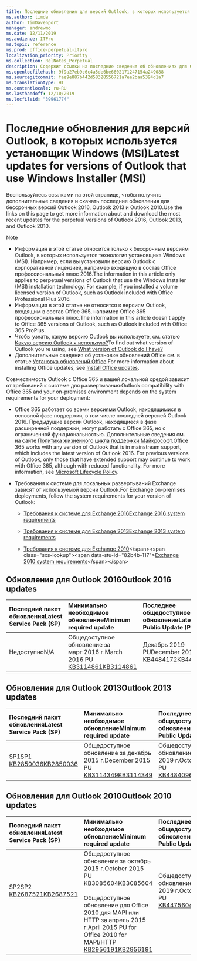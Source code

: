 ```yaml
---
title: Последние обновления для версий Outlook, в которых используется установщик Windows (MSI)
ms.author: timda
author: TimDavenport
manager: andrewmo
ms.date: 12/11/2019
ms.audience: ITPro
ms.topic: reference
ms.prod: office-perpetual-itpro
localization_priority: Priority
ms.collection: RelNotes_Perpetual
description: Содержит ссылки на последние сведения об обновлениях для бессрочных версий Outlook 2016, Outlook 2013 и Outlook 2010 для ИТ-специалистов
ms.openlocfilehash: 9f9a27eb9c6c4a5de6be6602171247154a249088
ms.sourcegitcommit: fae9e887b442d58328556721a7ee2baa5394d1a7
ms.translationtype: HT
ms.contentlocale: ru-RU
ms.lasthandoff: 12/10/2019
ms.locfileid: "39961774"
---
```

# <a name="latest-updates-for-versions-of-outlook-that-use-windows-installer-msi"></a><span data-ttu-id="82b4b-103">Последние обновления для версий Outlook, в которых используется установщик Windows (MSI)</span><span class="sxs-lookup"><span data-stu-id="82b4b-103">Latest updates for versions of Outlook that use Windows Installer (MSI)</span></span>

<span data-ttu-id="82b4b-104">Воспользуйтесь ссылками на этой странице, чтобы получить дополнительные сведения и скачать последние обновления для бессрочных версий Outlook 2016, Outlook 2013 и Outlook 2010.</span><span class="sxs-lookup"><span data-stu-id="82b4b-104">Use the links on this page to get more information about and download the most recent updates for the perpetual versions of Outlook 2016, Outlook 2013, and Outlook 2010.</span></span>
  
> [!NOTE]
> - <span data-ttu-id="82b4b-p101">Информация в этой статье относится только к бессрочным версиям Outlook, в которых используется технология установщика Windows (MSI). Например, если вы установили версию Outlook с корпоративной лицензией, например входящую в состав Office профессиональный плюс 2016.</span><span class="sxs-lookup"><span data-stu-id="82b4b-p101">The information in this article only applies to perpetual versions of Outlook that use the Windows Installer (MSI) installation technology. For example, if you installed a volume licensed version of Outlook, such as Outlook included with Office Professional Plus 2016.</span></span>
> - <span data-ttu-id="82b4b-107">Информация в этой статье не относится к версиям Outlook, входящим в состав Office 365, например Office 365 профессиональный плюс.</span><span class="sxs-lookup"><span data-stu-id="82b4b-107">The information in this article doesn't apply to Office 365 versions of Outlook, such as Outlook included with Office 365 ProPlus.</span></span>
> - <span data-ttu-id="82b4b-108">Чтобы узнать, какую версию Outlook вы используете, см. статью [Какую версию Outlook я использую?](https://support.office.com/article/b3a9568c-edb5-42b9-9825-d48d82b2257c)</span><span class="sxs-lookup"><span data-stu-id="82b4b-108">To find out what version of Outlook you're using, see [What version of Outlook do I have?](https://support.office.com/article/b3a9568c-edb5-42b9-9825-d48d82b2257c)</span></span>
> - <span data-ttu-id="82b4b-109">Дополнительные сведения об установке обновлений Office см. в статье [Установка обновлений Office](https://support.office.com/article/2ab296f3-7f03-43a2-8e50-46de917611c5).</span><span class="sxs-lookup"><span data-stu-id="82b4b-109">For more information about installing Office updates, see [Install Office updates](https://support.office.com/article/2ab296f3-7f03-43a2-8e50-46de917611c5).</span></span> 
  
<span data-ttu-id="82b4b-110">Совместимость Outlook с Office 365 и вашей локальной средой зависит от требований к системе для развертывания:</span><span class="sxs-lookup"><span data-stu-id="82b4b-110">Outlook compatibility with Office 365 and your on-premises environment depends on the system requirements for your deployment:</span></span>
  
- <span data-ttu-id="82b4b-p102">Office 365 работает со всеми версиями Outlook, находящимися в основной фазе поддержки, в том числе последней версией Outlook 2016. Предыдущие версии Outlook, находящиеся в фазе расширенной поддержки, могут работать с Office 365, но с ограниченной функциональностью. Дополнительные сведения см. на сайте [Политика жизненного цикла поддержки Майкрософт](https://support.microsoft.com/lifecycle).</span><span class="sxs-lookup"><span data-stu-id="82b4b-p102">Office 365 works with any version of Outlook that is in mainstream support, which includes the latest version of Outlook 2016. For previous versions of Outlook, only those that have extended support may continue to work with Office 365, although with reduced functionality. For more information, see [Microsoft Lifecycle Policy](https://support.microsoft.com/lifecycle).</span></span>
    
- <span data-ttu-id="82b4b-114">Требования к системе для локальных развертываний Exchange зависят от используемой версии Outlook.</span><span class="sxs-lookup"><span data-stu-id="82b4b-114">For Exchange on-premises deployments, follow the system requirements for your version of Outlook:</span></span>
    
  - [<span data-ttu-id="82b4b-115">Требования к системе для Exchange 2016</span><span class="sxs-lookup"><span data-stu-id="82b4b-115">Exchange 2016 system requirements</span></span>](https://docs.microsoft.com/Exchange/plan-and-deploy/system-requirements)
    
  - [<span data-ttu-id="82b4b-116">Требования к системе для Exchange 2013</span><span class="sxs-lookup"><span data-stu-id="82b4b-116">Exchange 2013 system requirements</span></span>](https://docs.microsoft.com/exchange/exchange-2013-system-requirements-exchange-2013-help)
    
  - <span data-ttu-id="82b4b-117">[Требования к системе для Exchange 2010](https://docs.microsoft.com/previous-versions/office/exchange-server-2010/aa996719(v=exchg.141))</span><span class="sxs-lookup"><span data-stu-id="82b4b-117">[Exchange 2010 system requirements](https://docs.microsoft.com/previous-versions/office/exchange-server-2010/aa996719(v=exchg.141))</span></span>

   
## <a name="outlook-2016-updates"></a><span data-ttu-id="82b4b-118">Обновления для Outlook 2016</span><span class="sxs-lookup"><span data-stu-id="82b4b-118">Outlook 2016 updates</span></span>

|<span data-ttu-id="82b4b-119">**Последний пакет обновления**</span><span class="sxs-lookup"><span data-stu-id="82b4b-119">**Latest Service Pack (SP)**</span></span>|<span data-ttu-id="82b4b-120">**Минимально необходимое обновление**</span><span class="sxs-lookup"><span data-stu-id="82b4b-120">**Minimum required update**</span></span>|<span data-ttu-id="82b4b-121">**Последнее общедоступное обновление**</span><span class="sxs-lookup"><span data-stu-id="82b4b-121">**Latest Public Update (PU)**</span></span>|
|:-----|:-----|:-----|
|<span data-ttu-id="82b4b-122">Недоступно</span><span class="sxs-lookup"><span data-stu-id="82b4b-122">N/A</span></span>  <br/> |<span data-ttu-id="82b4b-123">Общедоступное обновление за март 2016 г.</span><span class="sxs-lookup"><span data-stu-id="82b4b-123">March 2016 PU</span></span> <br/>[<span data-ttu-id="82b4b-124">KB3114861</span><span class="sxs-lookup"><span data-stu-id="82b4b-124">KB3114861</span></span>](https://support.microsoft.com/help/3114861) <br/> |<span data-ttu-id="82b4b-125">Декабрь 2019 PU</span><span class="sxs-lookup"><span data-stu-id="82b4b-125">December 2019 PU</span></span> <br/>[<span data-ttu-id="82b4b-126">KB4484172</span><span class="sxs-lookup"><span data-stu-id="82b4b-126">KB4484172</span></span>](https://support.microsoft.com/help/4484172) 

## <a name="outlook-2013-updates"></a><span data-ttu-id="82b4b-127">Обновления для Outlook 2013</span><span class="sxs-lookup"><span data-stu-id="82b4b-127">Outlook 2013 updates</span></span>

|<span data-ttu-id="82b4b-128">**Последний пакет обновления**</span><span class="sxs-lookup"><span data-stu-id="82b4b-128">**Latest Service Pack (SP)**</span></span>|<span data-ttu-id="82b4b-129">**Минимально необходимое обновление**</span><span class="sxs-lookup"><span data-stu-id="82b4b-129">**Minimum required update**</span></span>|<span data-ttu-id="82b4b-130">**Последнее общедоступное обновление**</span><span class="sxs-lookup"><span data-stu-id="82b4b-130">**Latest Public Update (PU)**</span></span>|
|:-----|:-----|:-----|
|<span data-ttu-id="82b4b-131">SP1</span><span class="sxs-lookup"><span data-stu-id="82b4b-131">SP1</span></span>  <br/>[<span data-ttu-id="82b4b-132">KB2850036</span><span class="sxs-lookup"><span data-stu-id="82b4b-132">KB2850036</span></span>](https://go.microsoft.com/fwlink/p/?LinkId=512538) <br/> |<span data-ttu-id="82b4b-133">Общедоступное обновление за декабрь 2015 г.</span><span class="sxs-lookup"><span data-stu-id="82b4b-133">December 2015 PU</span></span> <br/>[<span data-ttu-id="82b4b-134">KB3114349</span><span class="sxs-lookup"><span data-stu-id="82b4b-134">KB3114349</span></span>](https://support.microsoft.com/kb/3114349) <br/> |<span data-ttu-id="82b4b-135">Общедоступное обновление за октябрь 2019 г.</span><span class="sxs-lookup"><span data-stu-id="82b4b-135">October 2019 PU</span></span> <br/>[<span data-ttu-id="82b4b-136">KB4484096</span><span class="sxs-lookup"><span data-stu-id="82b4b-136">KB4484096</span></span>](https://support.microsoft.com/help/4484096)  |
   
## <a name="outlook-2010-updates"></a><span data-ttu-id="82b4b-137">Обновления для Outlook 2010</span><span class="sxs-lookup"><span data-stu-id="82b4b-137">Outlook 2010 updates</span></span>

|<span data-ttu-id="82b4b-138">**Последний пакет обновления**</span><span class="sxs-lookup"><span data-stu-id="82b4b-138">**Latest Service Pack (SP)**</span></span>|<span data-ttu-id="82b4b-139">**Минимально необходимое обновление**</span><span class="sxs-lookup"><span data-stu-id="82b4b-139">**Minimum required update**</span></span>|<span data-ttu-id="82b4b-140">**Последнее общедоступное обновление**</span><span class="sxs-lookup"><span data-stu-id="82b4b-140">**Latest Public Update (PU)**</span></span>|
|:-----|:-----|:-----|
|<span data-ttu-id="82b4b-141">SP2</span><span class="sxs-lookup"><span data-stu-id="82b4b-141">SP2</span></span> <br/>[<span data-ttu-id="82b4b-142">KB2687521</span><span class="sxs-lookup"><span data-stu-id="82b4b-142">KB2687521</span></span>](https://go.microsoft.com/fwlink/p/?LinkId=512542) <br><br><br><br/> |<span data-ttu-id="82b4b-143">Общедоступное обновление за октябрь 2015 г.</span><span class="sxs-lookup"><span data-stu-id="82b4b-143">October 2015 PU</span></span> <br/> [<span data-ttu-id="82b4b-144">KB3085604</span><span class="sxs-lookup"><span data-stu-id="82b4b-144">KB3085604</span></span>](https://support.microsoft.com/kb/3085604) <br/><br/>  <span data-ttu-id="82b4b-145">Общедоступное обновление для Office 2010 для MAPI или HTTP за апрель 2015 г.</span><span class="sxs-lookup"><span data-stu-id="82b4b-145">April 2015 PU for Office 2010 for MAPI/HTTP</span></span> <br/> [<span data-ttu-id="82b4b-146">KB2956191</span><span class="sxs-lookup"><span data-stu-id="82b4b-146">KB2956191</span></span>](https://support.microsoft.com/ru-RU/help/2956191/april-14-2015-update-for-office-2010-kb2956191) <br/> |<span data-ttu-id="82b4b-147">Общедоступное обновление за октябрь 2019 г.</span><span class="sxs-lookup"><span data-stu-id="82b4b-147">October 2019 PU</span></span> <br/>[<span data-ttu-id="82b4b-148">KB4475604</span><span class="sxs-lookup"><span data-stu-id="82b4b-148">KB4475604</span></span>](https://support.microsoft.com/help/4475604) <br><br><br><br/>|
   

